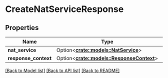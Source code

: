 # CreateNatServiceResponse

## Properties

Name | Type | Description | Notes
------------ | ------------- | ------------- | -------------
**nat_service** | Option<[**crate::models::NatService**](NatService.md)> |  | [optional]
**response_context** | Option<[**crate::models::ResponseContext**](ResponseContext.md)> |  | [optional]

[[Back to Model list]](../README.md#documentation-for-models) [[Back to API list]](../README.md#documentation-for-api-endpoints) [[Back to README]](../README.md)


